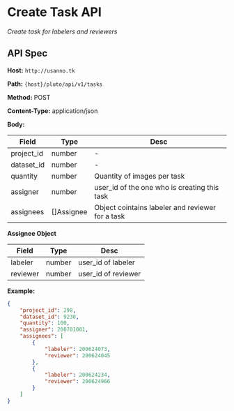# Create Task API
_Create task for labelers and reviewers_

## API Spec
**Host:** `http://usanno.tk`

**Path:** `{host}/pluto/api/v1/tasks`

**Method:** POST

**Content-Type:** application/json

**Body:**

| Field | Type | Desc |
|-------|------|------|
| project_id | number | - |
| dataset_id | number | - |
| quantity | number | Quantity of images per task |
| assigner | number | user_id of the one who is creating this task |
| assignees | []Assignee | Object cointains labeler and reviewer for a task |

**Assignee Object**

| Field | Type | Desc |
|-------|------|------|
| labeler | number | user_id of labeler |
| reviewer | number | user_id of reviewer |

**Example:**

```json
{
    "project_id": 298,
    "dataset_id": 9230,
    "quantity": 100,
    "assigner": 200701001,
    "assignees": [
        {
            "labeler": 200624073,
            "reviewer": 200624045
        },
        {
            "labeler": 200624234,
            "reviewer": 200624966
        }
    ]
}
```